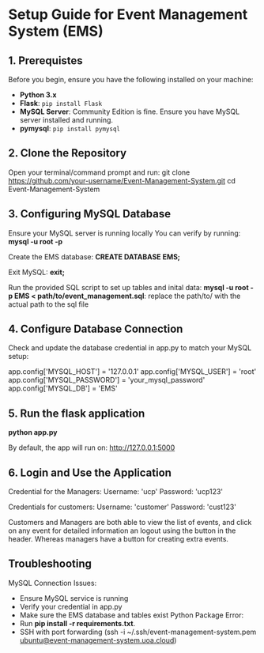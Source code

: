# Setup Guide for Event Management System (EMS)

## 1. Prerequistes

Before you begin, ensure you have the following installed on your machine:
- **Python 3.x**
- **Flask**: `pip install Flask`
- **MySQL Server**: Community Edition is fine. Ensure you have MySQL server installed and running.
- **pymysql**: `pip install pymysql`

## 2. Clone the Repository

Open your terminal/command prompt and run:
git clone https://github.com/your-username/Event-Management-System.git
cd Event-Management-System

## 3. Configuring MySQL Database

Ensure your MySQL server is running locally You can verify by running:
**mysql -u root -p**

Create the EMS database:
**CREATE DATABASE EMS;**

Exit MySQL:
**exit;**

Run the provided SQL script to set up tables and inital data:
**mysql -u root -p EMS < path/to/event_management.sql**: replace the path/to/ with the actual path to the sql file

## 4. Configure Database Connection

Check and update the database credential in app.py to match your MySQL setup:

app.config['MYSQL_HOST'] = '127.0.0.1'
app.config['MYSQL_USER'] = 'root'
app.config['MYSQL_PASSWORD'] = 'your_mysql_password'
app.config['MYSQL_DB'] = 'EMS'

## 5. Run the flask application
**python app.py** 

By default, the app will run on:
http://127.0.0.1:5000

## 6. Login and Use the Application

Credential for the Managers:
Username: 'ucp'
Password: 'ucp123'

Credentials for customers:
Username: 'customer'
Password: 'cust123'

Customers and Managers are both able to view the list of events, and click on any event for detailed information an logout using the button in the header. Whereas managers have a button for creating extra events.

## Troubleshooting
MySQL Connection Issues:
- Ensure MySQL service is running
- Verify your credential in app.py
- Make sure the EMS database and tables exist
Python Package Error:
- Run **pip install -r requirements.txt**.
- SSH with port forwarding (ssh -i ~/.ssh/event-management-system.pem ubuntu@event-management-system.uoa.cloud)